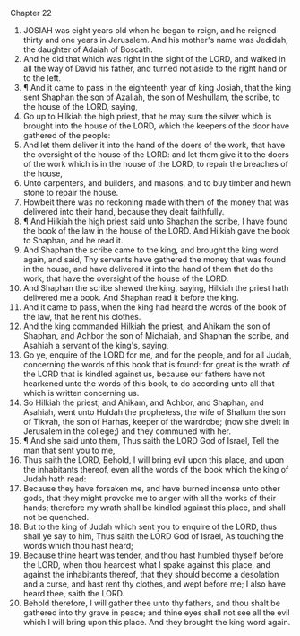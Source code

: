 

Chapter 22

1. JOSIAH was eight years old when he began to reign, and he reigned thirty and one years in Jerusalem.  And his mother's name was Jedidah, the daughter of Adaiah of Boscath.
2. And he did that which was right in the sight of the LORD, and walked in all the way of David his father, and turned not aside to the right hand or to the left.
3. ¶ And it came to pass in the eighteenth year of king Josiah, that the king sent Shaphan the son of Azaliah, the son of Meshullam, the scribe, to the house of the LORD, saying,
4. Go up to Hilkiah the high priest, that he may sum the silver which is brought into the house of the LORD, which the keepers of the door have gathered of the people:
5. And let them deliver it into the hand of the doers of the work, that have the oversight of the house of the LORD: and let them give it to the doers of the work which is in the house of the LORD, to repair the breaches of the house,
6. Unto carpenters, and builders, and masons, and to buy timber and hewn stone to repair the house.
7. Howbeit there was no reckoning made with them of the money that was delivered into their hand, because they dealt faithfully.
8. ¶ And Hilkiah the high priest said unto Shaphan the scribe, I have found the book of the law in the house of the LORD.  And Hilkiah gave the book to Shaphan, and he read it.
9. And Shaphan the scribe came to the king, and brought the king word again, and said, Thy servants have gathered the money that was found in the house, and have delivered it into the hand of them that do the work, that have the oversight of the house of the LORD.
10. And Shaphan the scribe shewed the king, saying, Hilkiah the priest hath delivered me a book.  And Shaphan read it before the king.
11. And it came to pass, when the king had heard the words of the book of the law, that he rent his clothes.
12. And the king commanded Hilkiah the priest, and Ahikam the son of Shaphan, and Achbor the son of Michaiah, and Shaphan the scribe, and Asahiah a servant of the king's, saying,
13. Go ye, enquire of the LORD for me, and for the people, and for all Judah, concerning the words of this book that is found: for great is the wrath of the LORD that is kindled against us, because our fathers have not hearkened unto the words of this book, to do according unto all that which is written concerning us.
14. So Hilkiah the priest, and Ahikam, and Achbor, and Shaphan, and Asahiah, went unto Huldah the prophetess, the wife of Shallum the son of Tikvah, the son of Harhas, keeper of the wardrobe; (now she dwelt in Jerusalem in the college;) and they communed with her.
15. ¶ And she said unto them, Thus saith the LORD God of Israel, Tell the man that sent you to me,
16. Thus saith the LORD, Behold, I will bring evil upon this place, and upon the inhabitants thereof, even all the words of the book which the king of Judah hath read:
17. Because they have forsaken me, and have burned incense unto other gods, that they might provoke me to anger with all the works of their hands; therefore my wrath shall be kindled against this place, and shall not be quenched.
18. But to the king of Judah which sent you to enquire of the LORD, thus shall ye say to him, Thus saith the LORD God of Israel, As touching the words which thou hast heard;
19. Because thine heart was tender, and thou hast humbled thyself before the LORD, when thou heardest what I spake against this place, and against the inhabitants thereof, that they should become a desolation and a curse, and hast rent thy clothes, and wept before me; I also have heard thee, saith the LORD.
20. Behold therefore, I will gather thee unto thy fathers, and thou shalt be gathered into thy grave in peace; and thine eyes shall not see all the evil which I will bring upon this place.  And they brought the king word again.
